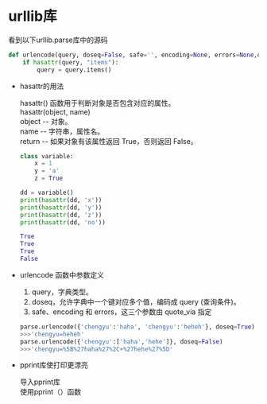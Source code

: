 # urllib库
看到以下urllib.parse库中的源码
```python
def urlencode(query, doseq=False, safe='', encoding=None, errors=None,quote_via=quote_plus):    
    if hasattr(query, "items"):
        query = query.items()
```
 - hasattr的用法
 
    hasattr() 函数用于判断对象是否包含对应的属性。  
    hasattr(object, name)  
    object -- 对象。  
    name -- 字符串，属性名。  
    return -- 如果对象有该属性返回 True，否则返回 False。

    ```python
    class variable:
        x = 1
        y = 'a'
        z = True
    
    dd = variable() 
    print(hasattr(dd, 'x'))
    print(hasattr(dd, 'y'))
    print(hasattr(dd, 'z'))
    print(hasattr(dd, 'no'))
    
    True
    True
    True
    False
    
    ```
- urlencode 函数中参数定义
    1. query，字典类型。
    2. doseq，允许字典中一个键对应多个值，编码成 query (查询条件)。
    3. safe、encoding 和 errors，这三个参数由 quote_via 指定
    ```python
  parse.urlencode({'chengyu':'haha', 'chengyu':'heheh'}, doseq=True)
  >>>'chengyu=heheh'
  parse.urlencode({'chengyu':['haha','hehe']}, doseq=False)
  >>>'chengyu=%5B%27haha%27%2C+%27hehe%27%5D'
    ```
- pprint库使打印更漂亮

    导入pprint库  
    使用pprint（）函数